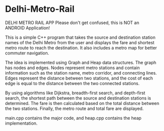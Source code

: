 # Delhi-Metro-Rail
DELHI METRO RAIL APP
Please don't get confused, this is NOT an ANDROID Application!

This is a simple C++ program that takes the source and destination station names of the Delhi Metro from the user and displays the fare and shortest metro route to reach the destination. It also includes a metro map for better commuter navigation.

The idea is implemented using Graph and Heap data structures. The graph has nodes and edges. Nodes represent metro stations and contain information such as the station name, metro corridor, and connecting lines. Edges represent the distance between two stations, and the cost of each edge is equal to the distance between the two connected stations.

By using algorithms like Dijkstra, breadth-first search, and depth-first search, the shortest path between the source and destination stations is determined. The fare is then calculated based on the total distance between the two stations. Finally, the metro route and total fare are displayed.

main.cpp contains the major code, and heap.cpp contains the heap implementation.
